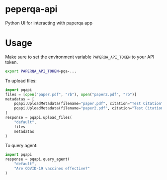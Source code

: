 # peperqa-api
Python UI for interacting with paperqa app

# Usage

Make sure to set the environment variable `PAPERQA_API_TOKEN` to your API token.

```sh
export PAPERQA_API_TOKEN=pqa-...
```

To upload files:

```py
import pqapi
files = [open("paper.pdf", "rb"), open("paper2.pdf", "rb")]
metadatas = [
    pqapi.UploadMetadata(filename="paper.pdf", citation="Test Citation"),
    pqapi.UploadMetadata(filename="paper2.pdf", citation="Test Citation 2"),
]
response = pqapi.upload_files(
    "default",
    files
    metadatas
)
```

To query agent:

```py
import pqapi
response = pqapi.query_agent(
    "default",
    "Are COVID-19 vaccines effective?"
)
```
